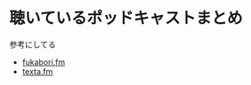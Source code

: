 # 聴いているポッドキャストまとめ

参考にしてる

- [fukabori.fm](https://fukabori.fm/)<br>
- [texta.fm](https://anchor.fm/textafm)<br>

